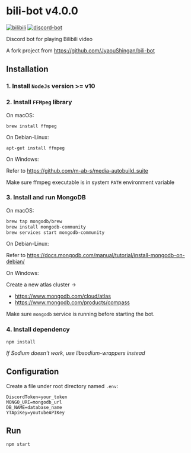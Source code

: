 # bili-bot v4.0.0
[![bilibili](https://img.shields.io/badge/bilibili-API-0ACDFF?logo=bilibili)](https://www.bilibili.com) 
[![discord-bot](https://img.shields.io/badge/discord-bot-_.svg?colorB=8C9EFF&logo=discord)](https://discord.js.org)

Discord bot for playing Bilibili video

A fork project from https://github.com/JyaouShingan/bili-bot

## Installation
### 1. Install `NodeJs` version >= v10
### 2. Install `FFMpeg` library

On macOS:
```
brew install ffmpeg
```

On Debian-Linux:
```
apt-get install ffmpeg
```

On Windows:

Refer to https://github.com/m-ab-s/media-autobuild_suite

Make sure ffmpeg executable is in system `PATH` environment variable

### 3. Install and run MongoDB

On macOS:
```bash
brew tap mongodb/brew
brew install mongodb-community
brew services start mongodb-community
```

On Debian-Linux:

Refer to https://docs.mongodb.com/manual/tutorial/install-mongodb-on-debian/

On Windows:

Create a new atlas cluster -> 
- https://www.mongodb.com/cloud/atlas
- https://www.mongodb.com/products/compass

Make sure `mongodb` service is running before starting the bot.

### 4. Install dependency

```
npm install
```

*If Sodium doesn't work, use libsodium-wrappers instead*

## Configuration

Create a file under root directory named `.env`:
```dotenv
DiscordToken=your_token
MONGO_URI=mongodb_url
DB_NAME=database_name
YTApiKey=youtubeAPIKey
```

## Run
```
npm start
```
